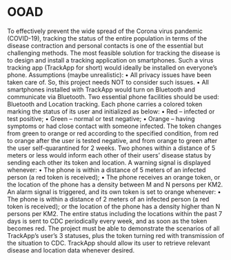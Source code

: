 # OOAD
To effectively prevent the wide spread of the Corona virus pandemic (COVID-19), tracking the status of the entire population in terms of the disease contraction 
and personal contacts is one of the essential but challenging methods. The most feasible solution for tracking the disease is to design and install a tracking application on smartphones. 
Such a virus tracking app (TrackApp for short) would ideally be installed on everyone’s phone.
Assumptions (maybe unrealistic):
• All privacy issues have been taken care of. So, this project needs NOT to consider such issues.
• All smartphones installed with TrackApp would turn on Bluetooth and communicate via  Bluetooth. Two essential phone facilities should be used: Bluetooth and Location tracking. 
Each phone carries a colored token marking the status of its user and initialized as below:
• Red – infected or test positive;
• Green – normal or test negative;
• Orange – having symptoms or had close contact with someone infected.
The token changes from green to orange or red according to the specified condition, from red to orange after the user is tested negative, and from orange to green after
the user self-quarantined for 2 weeks.
Two phones within a  distance of 5 meters or less would inform each other of their users’ disease status by sending each other its token and location.
A warning signal is displayed whenever:
• The phone is within a  distance of 5 meters of an infected person (a red token is received);
• The phone receives an orange token, or the location of the phone has a density between M and N persons per KM2.
An alarm signal is triggered, and its own token is set to orange whenever:
• The phone is within a  distance of 2 meters of an infected person (a red token is
received); or the location of the phone has a density higher than N persons per KM2.
The entire status including the locations within the past 7 days is sent to CDC
periodically every week, and as soon as the token becomes red.
The project must be able to demonstrate the scenarios of all TrackApp’s user’s 3 statuses,
plus the token turning red with transmission of the situation to CDC. TrackApp should allow its user to retrieve relevant disease and location data whenever desired.

